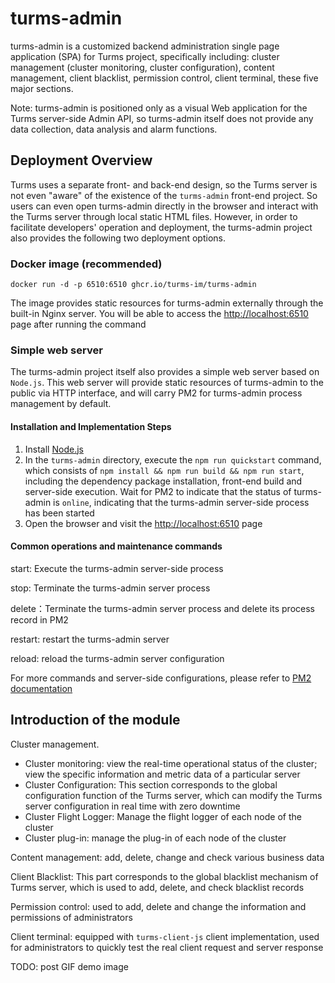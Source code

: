 # turms-admin

turms-admin is a customized backend administration single page application (SPA) for Turms project, specifically including: cluster management (cluster monitoring, cluster configuration), content management, client blacklist, permission control, client terminal, these five major sections.

Note: turms-admin is positioned only as a visual Web application for the Turms server-side Admin API, so turms-admin itself does not provide any data collection, data analysis and alarm functions.

## Deployment Overview

Turms uses a separate front- and back-end design, so the Turms server is not even "aware" of the existence of the `turms-admin` front-end project. So users can even open turms-admin directly in the browser and interact with the Turms server through local static HTML files. However, in order to facilitate developers' operation and deployment, the turms-admin project also provides the following two deployment options.

### Docker image (recommended)

```shell
docker run -d -p 6510:6510 ghcr.io/turms-im/turms-admin
```

The image provides static resources for turms-admin externally through the built-in Nginx server. You will be able to access the [http://localhost:6510](http://localhost:6510) page after running the command

### Simple web server

The turms-admin project itself also provides a simple web server based on `Node.js`. This web server will provide static resources of turms-admin to the public via HTTP interface, and will carry PM2 for turms-admin process management by default.

#### Installation and Implementation Steps

1. Install [Node.js](https://nodejs.org/en)
2. In the `turms-admin` directory, execute the `npm run quickstart` command, which consists of `npm install && npm run build && npm run start`, including the dependency package installation, front-end build and server-side execution. Wait for PM2 to indicate that the status of turms-admin is `online`, indicating that the turms-admin server-side process has been started
3. Open the browser and visit the [http://localhost:6510](http://localhost:6510) page

#### Common operations and maintenance commands

start: Execute the turms-admin server-side process

stop: Terminate the turms-admin server process

delete：Terminate the turms-admin server process and delete its process record in PM2

restart: restart the turms-admin server

reload: reload the turms-admin server configuration

For more commands and server-side configurations, please refer to [PM2 documentation](https://pm2.keymetrics.io/docs/usage/pm2-doc-single-page)

## Introduction of the module

Cluster management.

* Cluster monitoring: view the real-time operational status of the cluster; view the specific information and metric data of a particular server
* Cluster Configuration: This section corresponds to the global configuration function of the Turms server, which can modify the Turms server configuration in real time with zero downtime
* Cluster Flight Logger: Manage the flight logger of each node of the cluster
* Cluster plug-in: manage the plug-in of each node of the cluster

Content management: add, delete, change and check various business data

Client Blacklist: This part corresponds to the global blacklist mechanism of Turms server, which is used to add, delete, and check blacklist records

Permission control: used to add, delete and change the information and permissions of administrators

Client terminal: equipped with `turms-client-js` client implementation, used for administrators to quickly test the real client request and server response

TODO: post GIF demo image
